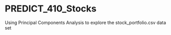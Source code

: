 # PREDICT_410_Stocks
Using Principal Components Analysis to explore the stock_portfolio.csv data set
